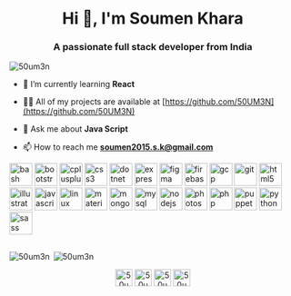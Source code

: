 <h1 align="center">Hi 👋, I'm Soumen Khara</h1>
<h3 align="center">A passionate full stack developer from India</h3>

<p align="left"> <img src="https://komarev.com/ghpvc/?username=50um3n" alt="50um3n" /> </p>

- 🌱 I’m currently learning **React**

- 👨‍💻 All of my projects are available at [https://github.com/50UM3N](https://github.com/50UM3N)

- 💬 Ask me about **Java Script**

- 📫 How to reach me **soumen2015.s.k@gmail.com**

<p align="left"><img src="https://www.vectorlogo.zone/logos/gnu_bash/gnu_bash-icon.svg" alt="bash" width="40" height="40"/> <img src="https://devicons.github.io/devicon/devicon.git/icons/bootstrap/bootstrap-plain.svg" alt="bootstrap" width="40" height="40"/> <img src="https://devicons.github.io/devicon/devicon.git/icons/cplusplus/cplusplus-original.svg" alt="cplusplus" width="40" height="40"/> <img src="https://devicons.github.io/devicon/devicon.git/icons/css3/css3-original-wordmark.svg" alt="css3" width="40" height="40"/> <img src="https://devicons.github.io/devicon/devicon.git/icons/dot-net/dot-net-original-wordmark.svg" alt="dotnet" width="40" height="40"/> <img src="https://devicons.github.io/devicon/devicon.git/icons/express/express-original-wordmark.svg" alt="express" width="40" height="40"/> <img src="https://www.vectorlogo.zone/logos/figma/figma-icon.svg" alt="figma" width="40" height="40"/> <img src="https://www.vectorlogo.zone/logos/firebase/firebase-icon.svg" alt="firebase" width="40" height="40"/> <img src="https://www.vectorlogo.zone/logos/google_cloud/google_cloud-icon.svg" alt="gcp" width="40" height="40"/> <img src="https://www.vectorlogo.zone/logos/git-scm/git-scm-icon.svg" alt="git" width="40" height="40"/> <img src="https://devicons.github.io/devicon/devicon.git/icons/html5/html5-original-wordmark.svg" alt="html5" width="40" height="40"/> <img src="https://www.vectorlogo.zone/logos/adobe_illustrator/adobe_illustrator-icon.svg" alt="illustrator" width="40" height="40"/> <img src="https://devicons.github.io/devicon/devicon.git/icons/javascript/javascript-original.svg" alt="javascript" width="40" height="40"/> <img src="https://devicons.github.io/devicon/devicon.git/icons/linux/linux-original.svg" alt="linux" width="40" height="40"/> <img src="https://raw.githubusercontent.com/prplx/svg-logos/5585531d45d294869c4eaab4d7cf2e9c167710a9/svg/materialize.svg" alt="materialize" width="40" height="40"/> <img src="https://devicons.github.io/devicon/devicon.git/icons/mongodb/mongodb-original-wordmark.svg" alt="mongodb" width="40" height="40"/> <img src="https://devicons.github.io/devicon/devicon.git/icons/mysql/mysql-original-wordmark.svg" alt="mysql" width="40" height="40"/> <img src="https://devicons.github.io/devicon/devicon.git/icons/nodejs/nodejs-original-wordmark.svg" alt="nodejs" width="40" height="40"/> <img src="https://devicons.github.io/devicon/devicon.git/icons/photoshop/photoshop-plain.svg" alt="photoshop" width="40" height="40"/> <img src="https://devicons.github.io/devicon/devicon.git/icons/php/php-original.svg" alt="php" width="40" height="40"/> <img src="https://i.ibb.co/Qk299CX/puppeteer.png" alt="puppeteer" width="40" height="40"/> <img src="https://devicons.github.io/devicon/devicon.git/icons/python/python-original.svg" alt="python" width="40" height="40"/> <img src="https://devicons.github.io/devicon/devicon.git/icons/sass/sass-original.svg" alt="sass" width="40" height="40"/></p><p><img style="margin-top:1rem;" align="left" src="https://github-readme-stats.vercel.app/api/top-langs/?username=50um3n&layout=compact&hide=html" alt="50um3n" /></p>

<p>&nbsp;<img style="margin-top:1rem;" align="center" src="https://github-readme-stats.vercel.app/api?username=50um3n&show_icons=true" alt="50um3n" /></p>

<p align="center">
<a href="https://codepen.io/50um3n" target="blank"><img align="center" src="https://cdn.jsdelivr.net/npm/simple-icons@3.0.1/icons/codepen.svg" alt="50um3n" height="30" width="30" /></a>
<a href="https://fb.com/50um3n" target="blank"><img align="center" src="https://cdn.jsdelivr.net/npm/simple-icons@3.0.1/icons/facebook.svg" alt="50um3n" height="30" width="30" /></a>
<a href="https://instagram.com/50um3n" target="blank"><img align="center" src="https://cdn.jsdelivr.net/npm/simple-icons@3.0.1/icons/instagram.svg" alt="50um3n" height="30" width="30" /></a>
<a href="https://dribbble.com/50um3n" target="blank"><img align="center" src="https://cdn.jsdelivr.net/npm/simple-icons@3.0.1/icons/dribbble.svg" alt="50um3n" height="30" width="30" /></a>
</p>
